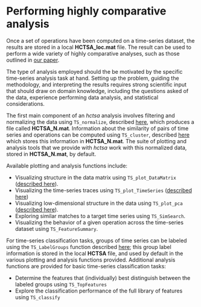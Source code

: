 # Performing highly comparative analysis
<!--{#sec:analyzing}-->

Once a set of operations have been computed on a time-series dataset, the results are stored in a local **HCTSA_loc.mat** file.
The result can be used to perform a wide variety of highly comparative analyses, such as those outlined in [our paper](http://rsif.royalsocietypublishing.org/content/10/83/20130048.full).

The type of analysis employed should the be motivated by the specific time-series analysis task at hand.
Setting up the problem, guiding the methodology, and interpreting the results requires strong scientific input that should draw on domain knowledge, including the questions asked of the data, experience performing data analysis, and statistical considerations.

The first main component of an *hctsa* analysis involves filtering and normalizing the data using `TS_normalize`, described [here](filtering_and_normalizing.md), which produces a file called **HCTSA_N.mat**.
Information about the similarity of pairs of time series and operations can be computed using `TS_cluster`, described [here](clustering_rows_and_columns.md) which stores this information in **HCTSA_N.mat**.
The suite of plotting and analysis tools that we provide with *hctsa* work with this normalized data, stored in **HCTSA_N.mat**, by default.

Available plotting and analysis functions include:
* Visualizing structure in the data matrix using `TS_plot_DataMatrix` ([described here](visualizing_the_data_matrix.md)).
* Visualizing the time-series traces using `TS_plot_TimeSeries` ([described here](plotting_the_time_series.md))
* Visualizing low-dimensional structure in the data using `TS_plot_pca` ([described here](low_dim.md)).
* Exploring similar matches to a target time series using `TS_SimSearch`.
* Visualizing the behavior of a given operation across the time-series dataset using `TS_FeatureSummary`.

For time-series classification tasks, groups of time series can be labeled using the `TS_LabelGroups` function described [here](grouping.md); this group label information is stored in the local **HCTSA** file, and used by default in the various plotting and analysis functions provided.
Additional analysis functions are provided for basic time-series classification tasks:
* Determine the features that (individually) best distinguish between the labeled groups using `TS_TopFeatures`
* Explore the classification performance of the full library of features using `TS_classify`

